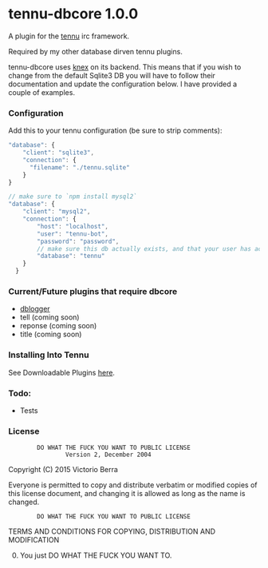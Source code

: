 # tennu-dbcore 1.0.0

A plugin for the [tennu](https://github.com/Tennu/tennu) irc framework.

Required by my other database dirven tennu plugins.

tennu-dbcore uses [knex](http://knexjs.org/) on its backend. This means that if you wish to change from the default Sqlite3 DB you will have to follow their documentation and update the configuration below. I have provided a couple of examples.

### Configuration

Add this to your tennu configuration (be sure to strip comments):

```javascript
"database": {
    "client": "sqlite3",
    "connection": {
      "filename": "./tennu.sqlite"
    }
}
```

```javascript
// make sure to `npm install mysql2`
"database": {
    "client": "mysql2",
    "connection": {
        "host": "localhost",
        "user": "tennu-bot",
        "password": "password",
        // make sure this db actually exists, and that your user has access to it
        "database": "tennu"
    }
  }
```

### Current/Future plugins that require dbcore
- [dblogger](https://github.com/LordWingZero/tennu-dblogger)
- tell (coming soon)
- reponse (coming soon)
- title (coming soon)


### Installing Into Tennu

See Downloadable Plugins [here](https://tennu.github.io/plugins/).

### Todo:

- Tests
 
### License

            DO WHAT THE FUCK YOU WANT TO PUBLIC LICENSE
                    Version 2, December 2004

 Copyright (C) 2015 Victorio Berra

 Everyone is permitted to copy and distribute verbatim or modified
 copies of this license document, and changing it is allowed as long
 as the name is changed.

            DO WHAT THE FUCK YOU WANT TO PUBLIC LICENSE
   TERMS AND CONDITIONS FOR COPYING, DISTRIBUTION AND MODIFICATION

  0. You just DO WHAT THE FUCK YOU WANT TO.
